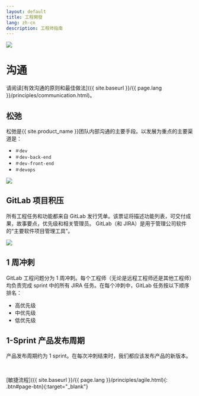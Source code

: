 ```yaml
---
layout: default
title: 工程開發
lang: zh-cn
description: 工程师指南
---
```


<img src='https://lh3.googleusercontent.com/_qYLSNUmpvN9Z8Q8HmUOqIaD3a_7Zm2MsEtVUVU3y3b3mtibzBXYSPgeWJlG_ho8tSUhz4ps11qOOTD4nZPTPa4OzPxPFh7Un_1lWceBrPmnaCXNEXmG6LnGXrzRx1uBcpCzsqVZog=w600' />

<br>

# 沟通

请阅读[有效沟通的原则和最佳做法]({{ site.baseurl }}/{{ page.lang }}/principles/communication.html)。

## 松弛

松弛是{{ site.product_name }}团队内部沟通的主要手段。以发展为重点的主要渠道是：

- `＃dev`
- `＃dev-back-end`
- `＃dev-front-end`
- `＃devops`

<img src='https://lh3.googleusercontent.com/dI64CdUJifzqqVr-8YrJB4P3m68gRKURp-29XklWLBZnZT8k0qDFsP1j1FikuXjK93LncqocTw-txDe0eVQtfx22IdZ-H3wtIwuY4q171AWE_YSrJRBy4h5FtV49AA9JOhuMaLxqig=w800' />

## GitLab 项目积压

所有工程任务和功能都来自 GitLab 发行凭单。该票证将描述功能列表，可交付成果，故事要点，优先级和相关管理员。 GitLab（和 JIRA）是用于管理公司软件的“主要软件项目管理工具”。

<img src='https://lh3.googleusercontent.com/Cl58tzeefDH0QrBFzSgyu9B5m-Z05noYHeWJiwrJH0SSUMEaeheUH4laWHkOrasWu8Q98BQAhTC1Y4FAz0dh9JztBjb-PN_KVHUewG9l_NbJGS29Ecd9bFovWiQMr5yK9uZC44JsqA=w1200' />

## 1 周冲刺

GitLab 工程问题分为 1 周冲刺。每个工程师（无论是远程工程师还是其他工程师）均负责完成 sprint 中的所有 JIRA 任务。在每个冲刺中，GitLab 任务按以下顺序排名：

- 高优先级
- 中优先级
- 低优先级

## 1-Sprint 产品发布周期

产品发布周期约为 1 sprint。在每次冲刺结束时，我们都应该发布产品的新版本。

<br>

[敏捷流程]({{ site.baseurl }}/{{ page.lang }}/principles/agile.html){: .btn#page-btn}{:target="\_blank"}
